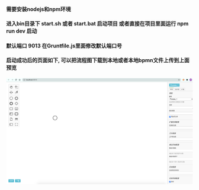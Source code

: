 #### 需要安装nodejs和npm环境
#### 进入bin目录下 start.sh 或者 start.bat 启动项目 或者直接在项目里面运行 npm run dev 启动
#### 默认端口 9013 在Gruntfile.js里面修改默认端口号

#### 启动成功后的页面如下, 可以把流程图下载到本地或者本地bpmn文件上传到上面预览

![image-20201022111624738](./image/home.png)

